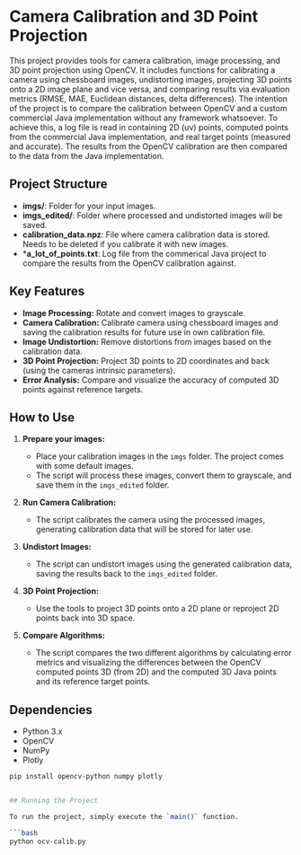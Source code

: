 # Camera Calibration and 3D Point Projection

This project provides tools for camera calibration, image processing, and 3D point projection using OpenCV. It includes functions for calibrating a camera using chessboard images, undistorting images, projecting 3D points onto a 2D image plane and vice versa, and comparing results via evaluation metrics (RMSE, MAE, Euclidean distances, delta differences). The intention of the project is to compare the calibration between OpenCV and a custom commercial Java implementation without any framework whatsoever. To achieve this, a log file is read in containing 2D (uv) points, computed points from the commercial Java implementation, and real target points (measured and accurate). The results from the OpenCV calibration are then compared to the data from the Java implementation.


## Project Structure

- **imgs/**: Folder for your input images.
- **imgs_edited/**: Folder where processed and undistorted images will be saved.
- **calibration_data.npz**: File where camera calibration data is stored. Needs to be deleted if you calibrate it with new images.
- ***a_lot_of_points.txt**: Log file from the commerical Java project to compare the results from the OpenCV calibration against.

## Key Features

- **Image Processing:** Rotate and convert images to grayscale.
- **Camera Calibration:** Calibrate camera using chessboard images and saving the calibration results for future use in own calibration file.
- **Image Undistortion:** Remove distortions from images based on the calibration data.
- **3D Point Projection:** Project 3D points to 2D coordinates and back (using the cameras intrinsic parameters).
- **Error Analysis:** Compare and visualize the accuracy of computed 3D points against reference targets.

## How to Use

1. **Prepare your images:**
   - Place your calibration images in the `imgs` folder. The project comes with some default images.
   - The script will process these images, convert them to grayscale, and save them in the `imgs_edited` folder.

2. **Run Camera Calibration:**
   - The script calibrates the camera using the processed images, generating calibration data that will be stored for later use.

3. **Undistort Images:**
   - The script can undistort images using the generated calibration data, saving the results back to the `imgs_edited` folder.

4. **3D Point Projection:**
   - Use the tools to project 3D points onto a 2D plane or reproject 2D points back into 3D space.

5. **Compare Algorithms:**
   - The script compares the two different algorithms by calculating error metrics and visualizing the differences between the OpenCV computed points 3D (from 2D) and the computed 3D Java points and its reference target points.

## Dependencies

- Python 3.x
- OpenCV
- NumPy
- Plotly
    
```bash
pip install opencv-python numpy plotly


## Running the Project

To run the project, simply execute the `main()` function.

```bash
python ocv-calib.py
